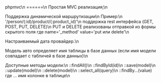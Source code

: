 phpmvc\n
======\n
Простая MVC реализация;\n

Поддержка динамической маршрутизации\n
Пример:\n
  '/person/(:id)/product/(:product_id)'\n
  поддержка rest интерфейса (GET, POST, PUT, DELETE)\n
  PUT и DELETE реализованы отправкой из формы скрытого поля где name='_method' value='put или delete'\n
  
Настраиваемый дата провайдер.\n

Модель авто определяет имя таблицы в базе данных (если имя модели совпадает с табличей в базе данных)\n

Доступные методы модели:\n
  ::findAll()\n
  ::findById(id)\n
  ::save(model)\n
  ::update(model)\n
  ::delete(model)\n
  ::select_all(query)\n
  ::findBy...(value) где ... имя колонке в таблице\n
